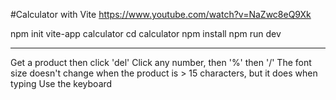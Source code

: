 #Calculator with Vite
https://www.youtube.com/watch?v=NaZwc8eQ9Xk


npm init vite-app calculator
cd calculator
npm install
npm run dev


********
Get a product then click 'del'
Click any number, then '%' then '/'
The font size doesn't change when the product is > 15 characters, but it does when typing
Use the keyboard